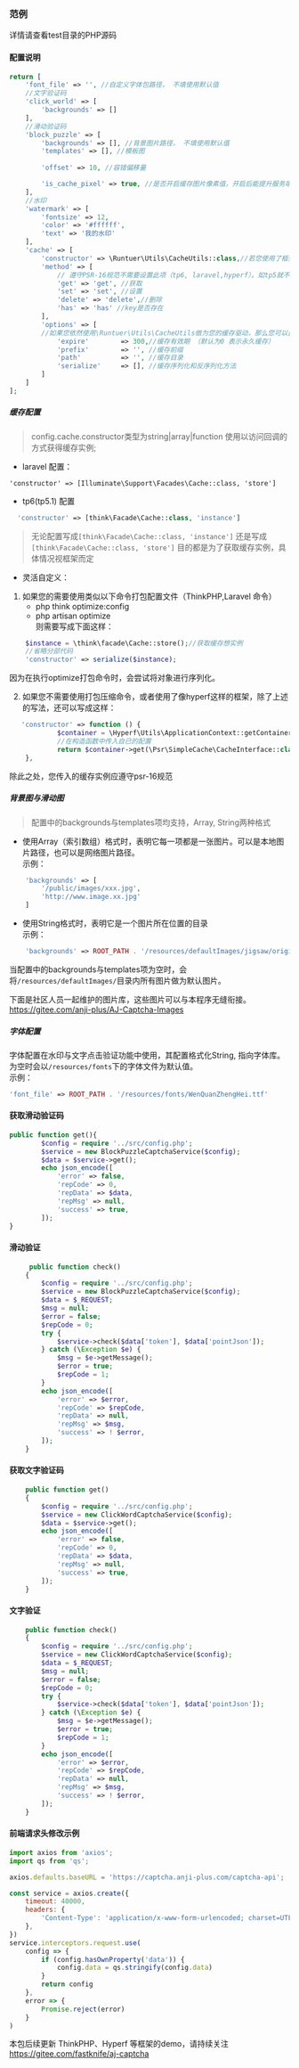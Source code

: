 ### 范例

详情请查看test目录的PHP源码

#### 配置说明

```php
return [
    'font_file' => '', //自定义字体包路径， 不填使用默认值
    //文字验证码
    'click_world' => [
        'backgrounds' => [] 
    ],
    //滑动验证码
    'block_puzzle' => [
        'backgrounds' => [], //背景图片路径， 不填使用默认值
        'templates' => [], //模板图
        
        'offset' => 10, //容错偏移量

        'is_cache_pixel' => true, //是否开启缓存图片像素值，开启后能提升服务端响应性能（但要注意更换图片时，需要清除缓存）
    ],
    //水印
    'watermark' => [
        'fontsize' => 12,
        'color' => '#ffffff',
        'text' => '我的水印'
    ],
    'cache' => [
        'constructor' => \Runtuer\Utils\CacheUtils::class,//若您使用了框架，并且想使用类似于redis这样的缓存驱动，则应换成框架的中的缓存驱动
        'method' => [
            // 遵守PSR-16规范不需要设置此项（tp6, laravel,hyperf）。如tp5就不支持（tp5缓存方法是rm,所以要配置为"delete" => "rm"）,
            'get' => 'get', //获取
            'set' => 'set', //设置
            'delete' => 'delete',//删除
            'has' => 'has' //key是否存在
        ],
        'options' => [
        //如果您依然使用\Runtuer\Utils\CacheUtils做为您的缓存驱动，那么您可以自定义缓存配置。
            'expire'        => 300,//缓存有效期 （默认为0 表示永久缓存）
            'prefix'        => '', //缓存前缀
            'path'          => '', //缓存目录
            'serialize'     => [], //缓存序列化和反序列化方法
        ]       
    ]
];
```

##### 缓存配置

> config.cache.constructor类型为string|array|function 使用以访问回调的方式获得缓存实例;

+ laravel 配置：

 ```
 'constructor' => [Illuminate\Support\Facades\Cache::class, 'store']
```

+ tp6(tp5.1) 配置

```php
  'constructor' => [think\Facade\Cache::class, 'instance']
```

> 无论配置写成`[think\Facade\Cache::class, 'instance']` 还是写成 `[think\Facade\Cache::class, 'store']` 目的都是为了获取缓存实例，具体情况视框架而定

+ 灵活自定义：

1. 如果您的需要使用类似以下命令打包配置文件（ThinkPHP,Laravel 命令）
    - php think optimize:config
    - php artisan optimize  
      则需要写成下面这样：

```php
    $instance = \think\facade\Cache::store();//获取缓存想实例
    //省略分部代码
    'constructor' => serialize($instance);
```

因为在执行optimize打包命令时，会尝试将对象进行序列化。

2. 如果您不需要使用打包压缩命令，或者使用了像hyperf这样的框架，除了上述的写法，还可以写成这样：

```php
   'constructor' => function () {
            $container = \Hyperf\Utils\ApplicationContext::getContainer();
            //在构造函数中传入自已的配置
            return $container->get(\Psr\SimpleCache\CacheInterface::class);
    },
```

除此之处，您传入的缓存实例应遵守psr-16规范

##### 背景图与滑动图

> 配置中的backgrounds与templates项均支持，Array, String两种格式

+ 使用Array（索引数组）格式时，表明它每一项都是一张图片。可以是本地图片路径，也可以是网络图片路径。   
  示例：

```php
    'backgrounds' => [
        '/public/images/xxx.jpg',
        'http://www.image.xx.jpg'
    ]
```

+ 使用String格式时，表明它是一个图片所在位置的目录   
  示例：

```php
    'backgrounds' => ROOT_PATH . '/resources/defaultImages/jigsaw/original/'
```

当配置中的backgrounds与templates项为空时，会将`/resources/defaultImages/`目录内所有图片做为默认图片。

下面是社区人员一起维护的图片库，这些图片可以与本程序无缝衔接。    
https://gitee.com/anji-plus/AJ-Captcha-Images

##### 字体配置

字体配置在水印与文字点击验证功能中使用，其配置格式化String, 指向字体库。为空时会以`/resources/fonts`下的字体文件为默认值。  
示例：

```php
'font_file' => ROOT_PATH . '/resources/fonts/WenQuanZhengHei.ttf'
```

#### 获取滑动验证码

```php
public function get(){
        $config = require '../src/config.php';
        $service = new BlockPuzzleCaptchaService($config);
        $data = $service->get();
        echo json_encode([
            'error' => false,
            'repCode' => 0,
            'repData' => $data,
            'repMsg' => null,
            'success' => true,
        ]);
}
```

#### 滑动验证

```php
     public function check()
    {
        $config = require '../src/config.php';
        $service = new BlockPuzzleCaptchaService($config);
        $data = $_REQUEST;
        $msg = null;
        $error = false;
        $repCode = 0;
        try {
            $service->check($data['token'], $data['pointJson']);
        } catch (\Exception $e) {
            $msg = $e->getMessage();
            $error = true;
            $repCode = 1;
        }
        echo json_encode([
            'error' => $error,
            'repCode' => $repCode,
            'repData' => null,
            'repMsg' => $msg,
            'success' => ! $error,
        ]);
    }
```

#### 获取文字验证码

```php
    public function get()
    {
        $config = require '../src/config.php';
        $service = new ClickWordCaptchaService($config);
        $data = $service->get();
        echo json_encode([
            'error' => false,
            'repCode' => 0,
            'repData' => $data,
            'repMsg' => null,
            'success' => true,
        ]);
    }
```

#### 文字验证

```php
    public function check()
    {
        $config = require '../src/config.php';
        $service = new ClickWordCaptchaService($config);
        $data = $_REQUEST;
        $msg = null;
        $error = false;
        $repCode = 0;
        try {
            $service->check($data['token'], $data['pointJson']);
        } catch (\Exception $e) {
            $msg = $e->getMessage();
            $error = true;
            $repCode = 1;
        }
        echo json_encode([
            'error' => $error,
            'repCode' => $repCode,
            'repData' => null,
            'repMsg' => $msg,
            'success' => ! $error,
        ]);
    }
```

#### 前端请求头修改示例

```javascript
import axios from 'axios';
import qs from 'qs';

axios.defaults.baseURL = 'https://captcha.anji-plus.com/captcha-api';

const service = axios.create({
    timeout: 40000,
    headers: {
        'Content-Type': 'application/x-www-form-urlencoded; charset=UTF-8'
    },
})
service.interceptors.request.use(
    config => {
        if (config.hasOwnProperty('data')) {
            config.data = qs.stringify(config.data)
        }
        return config
    },
    error => {
        Promise.reject(error)
    }
)
```

本包后续更新 ThinkPHP、Hyperf 等框架的demo，请持续关注
https://gitee.com/fastknife/aj-captcha